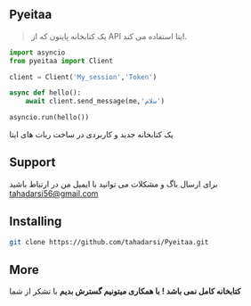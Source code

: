 ## Pyeitaa
> یک کتابخانه پایتون که از API ایتا استفاده می کند.

``` python
import asyncio
from pyeitaa import Client

client = Client('My_session','Token')

async def hello():
    await client.send_message(me,'سلام')

asyncio.run(hello())
```

یک کتابخانه جدید و کاربردی در ساخت ربات های ایتا

## Support
برای ارسال باگ و مشکلات می توانید با ایمیل من در ارتباط باشید
tahadarsi56@gmail.com

## Installing

``` bash
git clone https://github.com/tahadarsi/Pyeitaa.git
```

## More
 **کتابخانه کامل نمی باشد !**
 **با همکاری میتونیم گسترش بدیم**
 با تشکر از شما
